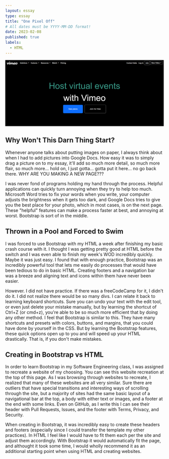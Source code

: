 ```yaml
---
layout: essay
type: essay
title: "One Pixel Off"
# All dates must be YYYY-MM-DD format!
date: 2023-02-08
published: true
labels:
  - HTML
---
```


<img width="600px" class="rounded float-start pe-4" src="../img/essays/my-version.png">

## Why Won't This Darn Thing Start?

Whenever anyone talks about putting images on paper, I always think about when I had to add pictures into Google Docs. How easy it was to simply drag a picture on to my essay, it'll add so much more detail, so much more flair, so much more... hold on, I just gotta... gotta put it here... no go back there. WHY ARE YOU MAKING A NEW PAGE???

I was never fond of programs holding my hand through the process. Helpful applications can quickly turn annoying when they try to help too much. Microsoft Word tries to fix your words when you write, your computer adjusts the brightness when it gets too dark, and Google Docs tries to give you the best place for your photo, which in most cases, is on the next page. These "helpful" features can make a process faster at best, and annoying at worst. Bootstrap is sort of in the middle.

## Thrown in a Pool and Forced to Swim

I was forced to use Bootstrap with my HTML a week after finishing my basic crash course with it. I thought I was getting pretty good at HTML before the switch and I was even able to finish my week's WOD incredibly quickly. Maybe it was just easy. I found that with enough practice, Bootstrap was an incredibly powerful tool that lets me easily do processes that would have been tedious to do in basic HTML. Creating footers and a navigation bar was a breeze and aligning text and icons within them have never been easier. 

However. I did not have practice. If there was a freeCodeCamp for it, I didn't do it. I did not realize there would be so many divs. I can relate it back to learning keyboard shortcuts. Sure you can undo your text with the edit tool, or even just delete your mistake manually, but by learning the shortcut of Ctrl+Z (or cmd+z), you're able to be so much more efficient that by doing any other method. I feel that Bootstrap is similar to this. They have many shortcuts and presets with colors, buttons, and margins, that you could have done by yourself in the CSS. But by learning the Bootstrap features, these quick options open up to you and will speed up your HTML drastically. That is, if you don't make mistakes.

## Creating in Bootstrap vs HTML

In order to learn Bootstrap in my Software Engineering class, I was assigned to recreate a website of my choosing. You can see this website recreation at the top of this page. As I was browsing through websites to recreate, I realized that many of these websites are all very similar. Sure there are outliers that have special transitions and interesting ways of scrolling through the site, but a majority of sites had the same basic layout of a navigational bar at the top, a body with either text or images, and a footer at the end with some links. Even on GitHub, as I write this I can see their header with Pull Requests, Issues, and the footer with Terms, Privacy, and Security.

When creating in Bootstrap, it was incredibly easy to create these headers and footers (especially since I could transfer the template my other practices). In HTML I feel like I would have to fit them each per the site and adjust them accordingly. With Bootstrap it would automatically fit the page, and althought it took some time, I would wholly recommend it as an additional starting point when using HTML and creating websites.
